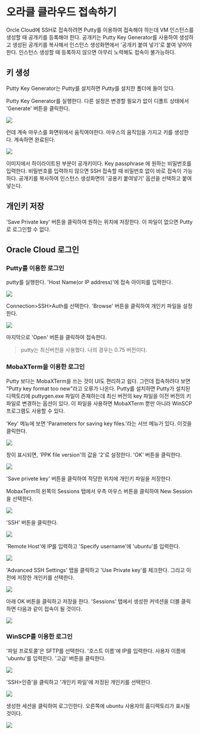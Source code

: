 # 오라클 클라우드 접속하기

Orcle Cloud에 SSH로 접속하려면 Putty를 이용하여 접속해야 하는데 VM 인스턴스를 생성할 때 공개키를 등록해야 한다. 공개키는 Putty Key Generator를 사용하여 생성하고 생성된 공개키를 복사해서 인스턴스 생성화면에서 '공개키 붙여 넣기'로 붙여 넣어야 한다. 인스턴스 생성할 때 등록하지 않으면 아무리 노력해도 접속이 불가능하다.

## 키 생성

Putty Key Generator는 Putty를 설치하면 Putty를 설치한 폴더에 들어 있다.

Putty Key Generator를 실행한다. 다른 설정은 변경할 필요가 없이 디폴트 상태에서 'Generate' 버튼을 클릭한다.



![](<../.gitbook/assets/image (57).png>)

런데 계속 마우스를 화면위에서 움직여야한다. 마우스의 움직임을 가지고 키를 생성한다. 계속하면 완료된다.



![](../.gitbook/assets/image.png)



이미지에서 하이라이트된 부분이 공개키이다. Key passphrase 에 원하는 비밀번호를 입력한다. 비밀번호를 입력하지 않으면 SSH 접속할 때 비밀번호 없이 바로 접속이 가능하다. 공개키를 복사하여 인스턴스 생성화면의 '공용키 붙여넣기' 옵션을 선택하고 붙여 넣는다.

## 개인키 저장

'Save Private key' 버튼을 클릭하여 원하는 위치에 저장한다. 이 파일이 없으면 Putty로 로그인할 수 없다.

## Oracle Cloud 로그인

### Putty를 이용한 로그인

putty를 실행한다. 'Host Name(or IP address)'에 접속 아이피를 입력한다.

![](<../.gitbook/assets/image (47).png>)



Connection>SSH>Auth를 선택한다. 'Browse' 버튼을 클릭하여 개인키 파일을 설정한다.

![](<../.gitbook/assets/image (51).png>)





마지막으로 'Open' 버튼을 클릭하여 접속한다.

> putty는 최신버전을 사용했다. 나의 경우는 0.75 버전이다.

### MobaXTerm을 이용한 로그인

Putty 보다는 MobaXTerm을 쓰는 것이 UI도 편리하고 쉽다. 그런데 접속하려다 보면 "Putty key format too new"라고 오류가 나온다. Putty를 설치하면 Putty가 설치된 디렉토리에 puttygen.exe 파일이 존재하는데 최신 버전의 key 파일을 이전 버전의 키 파일로 변경하는 옵션이 있다. 이 파일을 사용하면 MobaXTerm 뿐만 아니라 WinSCP 프로그램도 사용할 수 있다.

'Key' 메뉴에 보면 'Parameters for saving key files.'라는 서브 메뉴가 있다. 이것을 클릭한다.



![](<../.gitbook/assets/image (50).png>)



창이 표시되면, 'PPK file version'의 값을 '2'로 설정한다. 'OK' 버튼을 클릭한다. 

![](<../.gitbook/assets/image (36).png>)



'Save privete key' 버튼을 클릭하여 적당한 위치에 개인키 파일을 저장한다.

MobaxTerm의 왼쪽의 Sessions 탭에서 우측 마우스 버튼을 클릭하여 New Session을 선택한다. 

![](<../.gitbook/assets/image (2).png>)

'SSH' 버튼을 클릭한다. 

![](<../.gitbook/assets/image (10).png>)



'Remote Host'에 IP를 입력하고 'Specify username'에 'ubuntu'를 입력한다. 

![](<../.gitbook/assets/image (45).png>)





'Advanced SSH Settings' 탭을 클릭하고 'Use Private key'를 체크한다. 그리고 이전에 저장한 개인키를 선택한다. 

![](<../.gitbook/assets/image (56).png>)



아래 OK 버튼을 클릭하고 저장을 한다. 'Sessions' 탭에서 생성한 커넥션을 더블 클릭하면 다음과 같이 접속이 될 것이다.

![](<../.gitbook/assets/image (22).png>)



### WinSCP를 이용한 로그인

'파일 프로토콜'은 SFTP를 선택한다. '호스트 이름'에 IP를 입력한다. 사용자 이름에 'ubuntu'를 입력한다. '고급' 버튼을 클릭한다.

![](<../.gitbook/assets/image (33).png>)





'SSH>인증'을 클릭하고 '개인키 파일'에 저정된 개인키를 선택한다.

![](<../.gitbook/assets/image (20).png>)







생성한 세션을 클릭하여 로그인한다. 오른쪽에 ubuntu 사용자의 홈디렉토리가 표시될 것이다.

![](<../.gitbook/assets/image (4).png>)
